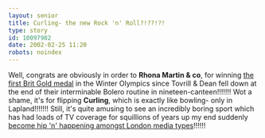 ```yaml
---
layout: senior
title: Curling- the new Rock 'n' Roll?!??!?!
type: story
id: 10097982
date: 2002-02-25 11:20
robots: noindex
---
```


Well, congrats are obviously in order to <b>Rhona Martin &amp; co</b>, for winning <a href="http://news.bbc.co.uk/hi/english/uk/scotland/newsid_1835000/1835151.stm" title="And they're from Dunlop!!!! In Ayrshire!!!! In Scotland!!! in the UK!!!! In Europe!!! In the world!!!! In the Solar System!!!! etc">the first Brit Gold medal</a> in the Winter Olympics since Tovrill &amp; Dean fell down at the end of their interminable Bolero routine in nineteen-canteen!!!!!!! Wot a shame, it's for flipping <b>Curling</b>, which is exactly like bowling- only in Lapland!!!!!!! Still, it's quite amusing to see an incredibly boring sport which has had loads of TV coverage for squillions of years up my end suddenly <a href="http://news.bbc.co.uk/sport/hi/english/funny_old_game/newsid_1833000/1833965.stm" title="'Wots that brush for, Muriel?!?!?' To make it look like something interesting's happening, you dolts!!!!!!!!!">become hip 'n' happening amongst London media types</a>!!!!!!
<div style="clear: both;"></div>
